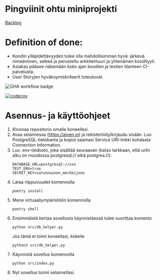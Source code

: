# Pingviinit ohtu miniprojekti

[Backlog](https://docs.google.com/spreadsheets/d/108_K1P9uL-86Tu4TdDwMSQYmsihaklVIYrhUz3J1-l8/edit?usp=sharing)

# Definition of done:
<ul>
  <li>Koodin ylläpidettävyyden tulee olla mahdollisimman hyvä: järkevä nimeäminen, selkeä ja perusteltu arkkitehtuuri ja yhtenäinen koodityyli.</li>
  <li>Asiakas pääsee näkemään koko ajan koodien ja testien tilanteen CI-palvelusta.</li>
  <li>User Storyjen hyväksymiskriteerit toteutuvat.</li>
</ul>



![GHA workflow badge](https://github.com/saarapasonen/pingviinit/workflows/CI/badge.svg)

[![codecov](https://codecov.io/github/saarapasonen/pingviinit/graph/badge.svg?token=HV13RSQWRS)](https://codecov.io/github/saarapasonen/pingviinit)

# Asennus- ja käyttöohjeet
1. Kloonaa repositorio omalle koneellesi.
2. Avaa selaimessa (https://aiven.io) ja rekisteröidy/kirjaudu sisään. Luo PostgreSQL-tietokanta ja kopioi saamasi Service URI-linkki kohdasta Connection Information.
3. Luo .env-tiedosto, joka sisältää seuraavan (katso tarkkaan, että urlin alku on muodossa postgresql:// eikä postgres://):
   ```
   DATABASE_URL=postgresql://xxx
   TEST_ENV=true
   SECRET_KEY=satunnainen_merkkijono
   ```
4. Lataa riippuvuudet komennolla
   ```
   poetry install
   ```
5. Mene virtuaaliympäristöön komennolla
   ```
   poetry shell
   ```
6. Ensimmäistä kertaa sovellusta käynnistäessä tulee suorittaa komento
   ```
   python src/db_helper.py
   ```
   Jos tämä ei toimi koneellasi, kokeile
   ```
   python3 src/db_helper.py
   ```
7. Käynnistä sovellus komennolla
   ```
   python src/index.py
   ```
8. Nyt sovellus toimii selaimellasi.

